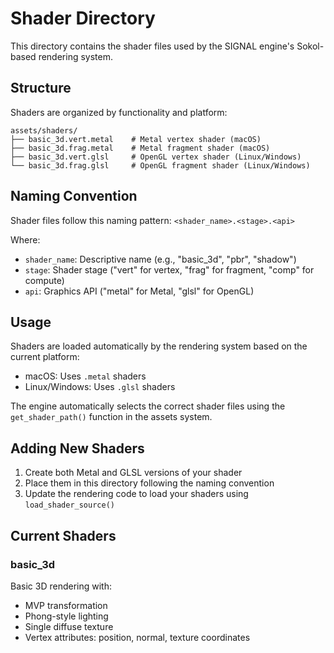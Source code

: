 # Shader Directory

This directory contains the shader files used by the SIGNAL engine's Sokol-based rendering system.

## Structure

Shaders are organized by functionality and platform:

```
assets/shaders/
├── basic_3d.vert.metal    # Metal vertex shader (macOS)
├── basic_3d.frag.metal    # Metal fragment shader (macOS)
├── basic_3d.vert.glsl     # OpenGL vertex shader (Linux/Windows)
└── basic_3d.frag.glsl     # OpenGL fragment shader (Linux/Windows)
```

## Naming Convention

Shader files follow this naming pattern:
`<shader_name>.<stage>.<api>`

Where:
- `shader_name`: Descriptive name (e.g., "basic_3d", "pbr", "shadow")
- `stage`: Shader stage ("vert" for vertex, "frag" for fragment, "comp" for compute)
- `api`: Graphics API ("metal" for Metal, "glsl" for OpenGL)

## Usage

Shaders are loaded automatically by the rendering system based on the current platform:
- macOS: Uses `.metal` shaders
- Linux/Windows: Uses `.glsl` shaders

The engine automatically selects the correct shader files using the `get_shader_path()` function in the assets system.

## Adding New Shaders

1. Create both Metal and GLSL versions of your shader
2. Place them in this directory following the naming convention
3. Update the rendering code to load your shaders using `load_shader_source()`

## Current Shaders

### basic_3d
Basic 3D rendering with:
- MVP transformation
- Phong-style lighting
- Single diffuse texture
- Vertex attributes: position, normal, texture coordinates

